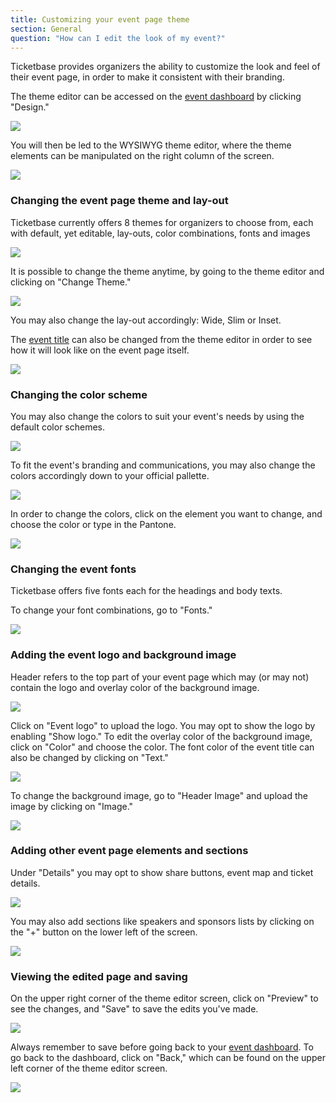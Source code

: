 ```yaml
---
title: Customizing your event page theme
section: General
question: "How can I edit the look of my event?"
---
```


Ticketbase provides organizers the ability to customize the look and feel of their event page, in order to make it consistent with their branding.

The theme editor can be accessed on the [event dashboard] by clicking "Design."

![](http://i.imgur.com/SwJS2du.png)


You will then be led to the WYSIWYG theme editor, where the theme elements can be manipulated on the right column of the screen.

![](http://i.imgur.com/Ak3vfVh.png)


### Changing the event page theme and lay-out

Ticketbase currently offers 8 themes for organizers to choose from, each with default, yet editable, lay-outs, color combinations, fonts and images

![](http://i.imgur.com/6trUGEJ.png)


It is possible to change the theme anytime, by going to the theme editor and clicking on "Change Theme." 

![](http://i.imgur.com/qOS9fxi.png)


You may also change the lay-out accordingly: Wide, Slim or Inset.


The [event title] can also be changed from the theme editor in order to see how it will look like on the event page itself.

![](http://i.imgur.com/iRW6skp.png)



### Changing the color scheme

You may also change the colors to suit your event's needs by using the default color schemes.

![](http://i.imgur.com/jSwlRWN.png)


To fit the event's branding and communications, you may also change the colors accordingly down to your official pallette.

![](http://i.imgur.com/VgrDJi1.png)


In order to change the colors, click on the element you want to change, and choose the color or type in the Pantone.

![](http://i.imgur.com/qqY21OC.png)



### Changing the event fonts

Ticketbase offers five fonts each for the headings and body texts.

To change your font combinations, go to "Fonts."

![](http://i.imgur.com/MGvyIUj.png)



### Adding the event logo and background image

Header refers to the top part of your event page which may (or may not) contain the logo and overlay color of the background image.

![](http://i.imgur.com/v97y6Ow.png)

Click on "Event logo" to upload the logo. You may opt to show the logo by enabling "Show logo." To edit the overlay color of the background image, click on "Color" and choose the color. The font color of the event title can also be changed by clicking on "Text."

![](http://i.imgur.com/e6fPmef.png)


To change the background image, go to "Header Image" and upload the image by clicking on "Image."

![](http://i.imgur.com/88iIFXy.png)



### Adding other event page elements and sections

Under "Details" you may opt to show share buttons, event map and ticket details.

![](http://i.imgur.com/52P2Vzr.png)


You may also add sections like speakers and sponsors lists by clicking on the "+" button on the lower left of the screen.

![](http://i.imgur.com/vdYHx0T.png)



### Viewing the edited page and saving

On the upper right corner of the theme editor screen, click on "Preview" to see the changes, and "Save" to save the edits you've made.

![](http://i.imgur.com/yM27Uh2.png)


Always remember to save before going back to your [event dashboard]. To go back to the dashboard, click on "Back," which can be found on the upper left corner of the theme editor screen.

![](http://i.imgur.com/28l3Upc.png)



[event dashboard]:event-dashboard.html
[event title]:editing-event-details.html
